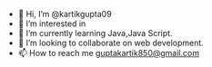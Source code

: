 - 👋 Hi, I’m @kartikgupta09
- 👀 I’m interested in 
- 🌱 I’m currently learning Java,Java Script.
- 💞️ I’m looking to collaborate on web development.
- 📫 How to reach me guptakartik850@gmail.com

<!---
kartikgupta09/kartikgupta09 is a ✨ special ✨ repository because its `README.md` (this file) appears on your GitHub profile.
You can click the Preview link to take a look at your changes.
--->
